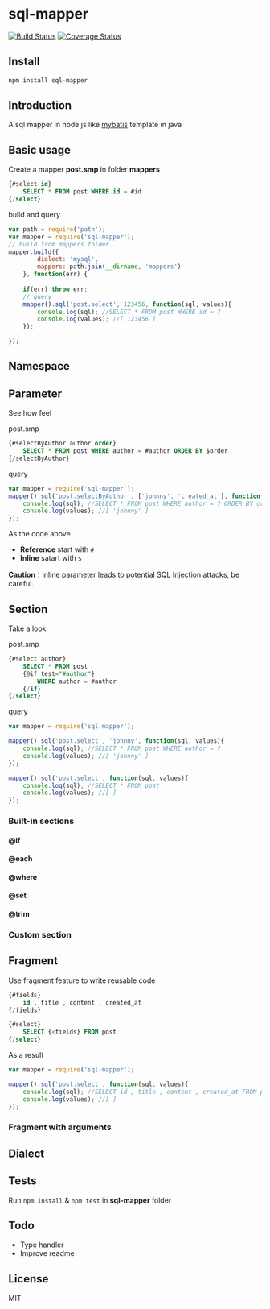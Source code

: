 # sql-mapper
[![Build Status](https://travis-ci.org/lvyuanjiao/sql-mapper.png)](https://travis-ci.org/lvyuanjiao/sql-mapper)
[![Coverage Status](https://coveralls.io/repos/lvyuanjiao/sql-mapper/badge.svg)](https://coveralls.io/r/lvyuanjiao/sql-mapper)

## Install

```bash
npm install sql-mapper
```
## Introduction
A sql mapper in node.js like [mybatis](http://mybatis.org) template in java

## Basic usage

Create a mapper **post.smp** in folder **mappers**
```sql
{#select id}
    SELECT * FROM post WHERE id = #id
{/select}
```

build and query
```js
var path = require('path');
var mapper = require('sql-mapper');
// build from mappers folder
mapper.build({
        dialect: 'mysql',
        mappers: path.join(__dirname, 'mappers')
    }, function(err) {
    
    if(err) throw err;
    // query
    mapper().sql('post.select', 123456, function(sql, values){
        console.log(sql); //SELECT * FROM post WHERE id = ?
        console.log(values); //[ 123456 ]
    });

});
```

## Namespace

## Parameter
See how feel

post.smp
```sql
{#selectByAuthor author order}
    SELECT * FROM post WHERE author = #author ORDER BY $order
{/selectByAuthor}
```
query
```js
var mapper = require('sql-mapper');
mapper().sql('post.selectByAuthor', ['johnny', 'created_at'], function(sql, values){
    console.log(sql); //SELECT * FROM post WHERE author = ? ORDER BY created_at
    console.log(values); //[ 'johnny' ]
});
```
As the code above
* **Reference** start with `#`
* **Inline** satart with `$`

**Caution**：inline parameter leads to potential SQL Injection attacks, be careful.

## Section
Take a look

post.smp
```sql
{#select author}
    SELECT * FROM post
    {@if test="#author"}
        WHERE author = #author
    {/if}
{/select}
```
query
```js
var mapper = require('sql-mapper');

mapper().sql('post.select', 'johnny', function(sql, values){
    console.log(sql); //SELECT * FROM post WHERE author = ?
    console.log(values); //[ 'johnny' ]
});

mapper().sql('post.select', function(sql, values){
    console.log(sql); //SELECT * FROM post
    console.log(values); //[ ]
});
```

### Built-in sections
#### @if
#### @each
#### @where
#### @set
#### @trim

### Custom section

## Fragment
Use fragment feature to write reusable code

```sql
{#fields}
    id , title , content , created_at
{/fields}

{#select}
    SELECT {<fields} FROM post
{/select}
```
As a result
```js
var mapper = require('sql-mapper');

mapper().sql('post.select', function(sql, values){
    console.log(sql); //SELECT id , title , content , created_at FROM post
    console.log(values); //[ ]
});
```

### Fragment with arguments

## Dialect

## Tests
Run `npm install` & `npm test` in **sql-mapper** folder

## Todo
* Type handler
* Improve readme

## License
MIT